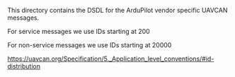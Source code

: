 This directory contains the DSDL for the ArduPilot vendor specific
UAVCAN messages.

For service messages we use IDs starting at 200

For non-service messages we use IDs starting at 20000

https://uavcan.org/Specification/5._Application_level_conventions/#id-distribution
